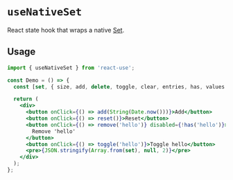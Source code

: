 # `useNativeSet`

React state hook that wraps a native [Set](https://developer.mozilla.org/en-US/docs/Web/JavaScript/Reference/Global_Objects/Set).

## Usage

```jsx
import { useNativeSet } from 'react-use';

const Demo = () => {
  const [set, { size, add, delete, toggle, clear, entries, has, values }] = useNativeSet(new Set(['hello']));

  return (
    <div>
      <button onClick={() => add(String(Date.now()))}>Add</button>
      <button onClick={() => reset()}>Reset</button>
      <button onClick={() => remove('hello')} disabled={!has('hello')}>
        Remove 'hello'
      </button>
      <button onClick={() => toggle('hello')}>Toggle hello</button>
      <pre>{JSON.stringify(Array.from(set), null, 2)}</pre>
    </div>
  );
};
```
